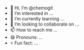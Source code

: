 - 👋 Hi, I’m @chemogit
- 👀 I’m interested in ...
- 🌱 I’m currently learning ...
- 💞️ I’m looking to collaborate on ...
- 📫 How to reach me ...
- 😄 Pronouns: ...
- ⚡ Fun fact: ...

<!---
chemogit/chemogit is a ✨ special ✨ repository because its `README.md` (this file) appears on your GitHub profile.
You can click the Preview link to take a look at your changes.
--->
